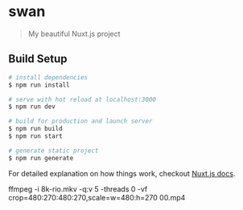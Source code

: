# swan

> My beautiful Nuxt.js project

## Build Setup

``` bash
# install dependencies
$ npm run install

# serve with hot reload at localhost:3000
$ npm run dev

# build for production and launch server
$ npm run build
$ npm run start

# generate static project
$ npm run generate
```

For detailed explanation on how things work, checkout [Nuxt.js docs](https://nuxtjs.org).

ffmpeg -i 8k-rio.mkv -q:v 5 -threads 0 -vf crop=480:270:480:270,scale=w=480:h=270 00.mp4
